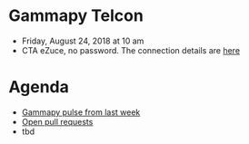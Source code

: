 # Gammapy Telcon

* Friday, August 24, 2018 at 10 am
* CTA eZuce, no password.  The connection details are [here](ezuce.txt)

# Agenda

* [Gammapy pulse from last week](https://github.com/gammapy/gammapy/pulse)
* [Open pull requests](https://github.com/gammapy/gammapy/pulls)
* tbd
